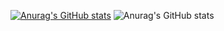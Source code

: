 [![Anurag's GitHub stats](https://github-readme-stats.vercel.app/api?username=LingBrian)](https://github.com/anuraghazra/github-readme-stats)
![Anurag's GitHub stats](https://github-readme-stats.vercel.app/api?username=LingBrian&include_all_commits=true)
<!--
**LingBrian/LingBrian** is a ✨ _special_ ✨ repository because its `README.md` (this file) appears on your GitHub profile.

Here are some ideas to get you started:

- 🔭 I’m currently working on ...
- 🌱 I’m currently learning ...
- 👯 I’m looking to collaborate on ...
- 🤔 I’m looking for help with ...
- 💬 Ask me about ...
- 📫 How to reach me: ...
- 😄 Pronouns: ...
- ⚡ Fun fact: ...
-->
